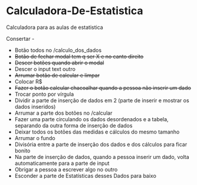 # Calculadora-De-Estatistica

Calculadora para as aulas de estatistica

Consertar -

- Botão todos no /calculo_dos_dados
- ~~Botão de fechar modal tem q ser X e no canto direito~~
- ~~Descer botões quando abrir o modal~~
- Descer o input text outro
- ~~Arrumar botão de calcular e limpar~~
- Colocar R$
- ~~Fazer o botão calcular chacoalhar quando a pessoa não inserir um dado~~
- Trocar ponto por vírgula
- Dividir a parte de inserção de dados em 2 (parte de inserir e mostrar os dados inseridos)
- Arrumar a parte dos botões no /calcular
- Fazer uma parte circulando os dados desordenados e a tabela, separando da outra forma de inserção de dados
- Deixar todos os botões das medidas e cálculos do mesmo tamanho 
- Arrumar o fundo
- Divisória entre a parte de inserção dos dados e dos cálculos para ficar bonito 
- Na parte de inserção de dados, quando a pessoa inserir um dado, volta automaticamente para a parte de input
- Obrigar a pessoa a escrever algo no outro
- Esconder a parte de Estatísticas desses Dados para baixo